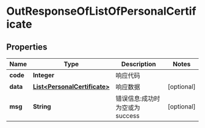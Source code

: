 

# OutResponseOfListOfPersonalCertificate

## Properties

Name | Type | Description | Notes
------------ | ------------- | ------------- | -------------
**code** | **Integer** | 响应代码 | 
**data** | [**List&lt;PersonalCertificate&gt;**](PersonalCertificate.md) | 响应数据 |  [optional]
**msg** | **String** | 错误信息:成功时为空或为success |  [optional]



